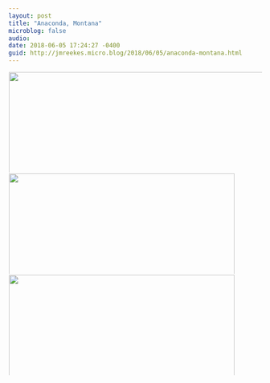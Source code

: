 ```yaml
---
layout: post
title: "Anaconda, Montana"
microblog: false
audio: 
date: 2018-06-05 17:24:27 -0400
guid: http://jmreekes.micro.blog/2018/06/05/anaconda-montana.html
---
```




<a href="http://www.jmreekes.com/uploads/2018/0ec77a9bea.jpg"><img src="http://www.jmreekes.com/uploads/2018/0ec77a9bea.jpg" width="449" height="600" style="display: inline-block; max-height: 200px; width: auto; padding: 1px;" class="sunlit_image" /></a><a href="http://www.jmreekes.com/uploads/2018/70df212481.jpg"><img src="http://www.jmreekes.com/uploads/2018/70df212481.jpg" width="600" height="449" style="display: inline-block; max-height: 200px; width: auto; padding: 1px;" class="sunlit_image" /></a><a href="http://www.jmreekes.com/uploads/2018/ece63db61b.jpg"><img src="http://www.jmreekes.com/uploads/2018/ece63db61b.jpg" width="600" height="449" style="display: inline-block; max-height: 200px; width: auto; padding: 1px;" class="sunlit_image" /></a>


